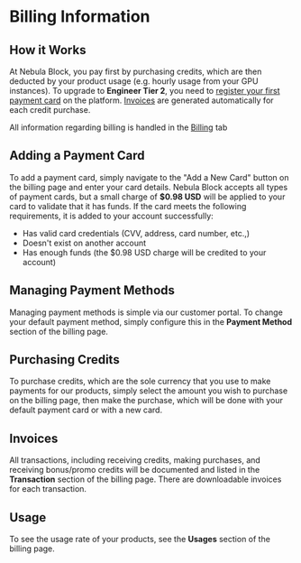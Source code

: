 # Billing Information

## How it Works

At Nebula Block, you pay first by purchasing credits, which are then deducted by your product usage (e.g. hourly usage from
your GPU instances). To upgrade to **Engineer Tier 2**, you need to [register your first payment card](#adding-a-payment-card)
on the platform. [Invoices](#invoices) are generated automatically for each credit purchase.

All information regarding billing is handled in the [Billing](https://nebulablock.com/billing) tab

## Adding a Payment Card

To add a payment card, simply navigate to the "Add a New Card" button on the billing page and enter your card details.
Nebula Block accepts all types of payment cards, but a small charge of **$0.98 USD** will be applied to your card to validate
that it has funds. If the card meets the following requirements, it is added to your account successfully:
- Has valid card credentials (CVV, address, card number, etc.,)
- Doesn't exist on another account
- Has enough funds (the $0.98 USD charge will be credited to your account)

## Managing Payment Methods

Managing payment methods is simple via our customer portal. To change your default payment method, simply configure this 
in the **Payment Method** section of the billing page.

## Purchasing Credits

To purchase credits, which are the sole currency that you use to make payments for our products, simply select the 
amount you wish to purchase on the billing page, then make the purchase, which will be done with your default payment card
or with a new card.

## Invoices

All transactions, including receiving credits, making purchases, and receiving bonus/promo credits will be documented and 
listed in the **Transaction** section of the billing page. There are downloadable invoices for each transaction.

## Usage

To see the usage rate of your products, see the **Usages** section of the billing page.

